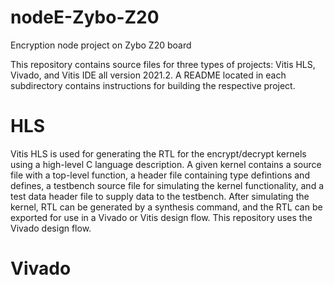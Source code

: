 # nodeE-Zybo-Z20
Encryption node project on Zybo Z20 board

This repository contains source files for three types of projects: Vitis HLS, Vivado, and Vitis IDE all version 2021.2. A README located in each subdirectory contains instructions for building the respective project.

# HLS

Vitis HLS is used for generating the RTL for the encrypt/decrypt kernels using a high-level C language description. A given kernel contains a source file with a top-level function, a header file containing type defintions and defines, a testbench source file for simulating the kernel functionality, and a test data header file to supply data to the testbench. After simulating the kernel, RTL can be generated by a synthesis command, and the RTL can be exported for use in a Vivado or Vitis design flow. This repository uses the Vivado design flow.

# Vivado

